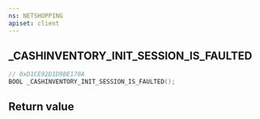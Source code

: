 ```yaml
---
ns: NETSHOPPING
apiset: client
---
```

## _CASHINVENTORY_INIT_SESSION_IS_FAULTED

```c
// 0xD1CE92D1D9BE170A
BOOL _CASHINVENTORY_INIT_SESSION_IS_FAULTED();
```



## Return value
